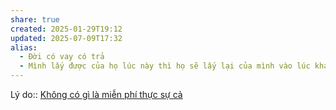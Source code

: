 ```yaml
---
share: true
created: 2025-01-29T19:12
updated: 2025-07-09T17:32
alias:
  - Đời có vay có trả
  - Mình lấy được của họ lúc này thì họ sẽ lấy lại của mình vào lúc khác
---
```


Lý do:: [Không có gì là miễn phí thực sự cả](../Kh%C3%B4ng%20c%C3%B3%20g%C3%AC%20l%C3%A0%20mi%E1%BB%85n%20ph%C3%AD%20th%E1%BB%B1c%20s%E1%BB%B1%20c%E1%BA%A3.md)

